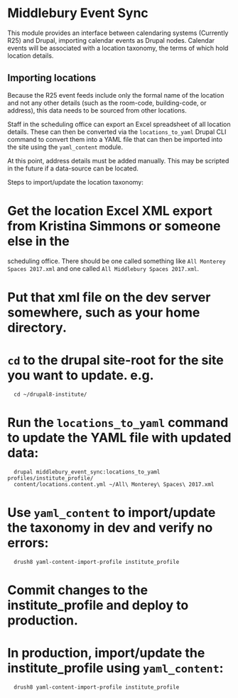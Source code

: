 Middlebury Event Sync
=====================

This module provides an interface between calendaring systems (Currently R25)
and Drupal, importing calendar events as Drupal nodes. Calendar events will be
associated with a location taxonomy, the terms of which hold location details.

Importing locations
-------------------

Because the R25 event feeds include only the formal name of the location and not
any other details (such as the room-code, building-code, or address), this data
needs to be sourced from other locations.

Staff in the scheduling office can export an Excel spreadsheet of all location
details. These can then be converted via the `locations_to_yaml` Drupal CLI
command to convert them into a YAML file that can then be imported into the site
using the `yaml_content` module.

At this point, address details must be added manually. This may be scripted in
the future if a data-source can be located.

Steps to import/update the location taxonomy:

# Get the location Excel XML export from Kristina Simmons or someone else in the
  scheduling office. There should be one called something like
  `All Monterey Spaces 2017.xml` and one called
  `All Middlebury Spaces 2017.xml`.

# Put that xml file on the dev server somewhere, such as your home directory.

# `cd` to the drupal site-root for the site you want to update. e.g.

      cd ~/drupal8-institute/

# Run the `locations_to_yaml` command to update the YAML file with updated data:

      drupal middlebury_event_sync:locations_to_yaml profiles/institute_profile/
      content/locations.content.yml ~/All\ Monterey\ Spaces\ 2017.xml

# Use `yaml_content` to import/update the taxonomy in dev and verify no errors:

      drush8 yaml-content-import-profile institute_profile

# Commit changes to the institute_profile and deploy to production.

# In production, import/update the institute_profile using `yaml_content`:

      drush8 yaml-content-import-profile institute_profile
